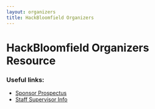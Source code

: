 ```yaml
---
layout: organizers
title: HackBloomfield Organizers
---
```

# HackBloomfield Organizers Resource

### Useful links:
* [Sponsor Prospectus](http://hackbloomfield.com/Sponsor%20Prospectus.pdf)
* [Staff Supervisor Info](http://hackbloomfield.com/Staff%20Supervisor%20Info.pdf)
